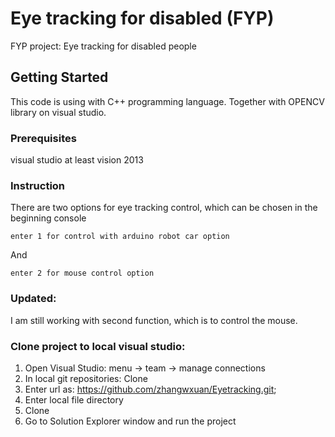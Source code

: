 # Eye tracking for disabled (FYP)

FYP project: Eye tracking for disabled people 

## Getting Started

This code is using with C++ programming language. 
Together with OPENCV library on visual studio. 

### Prerequisites

visual studio at least vision 2013 



### Instruction 

There are two options for eye tracking control, which can be chosen in the beginning console


```
enter 1 for control with arduino robot car option 
```

And

```
enter 2 for mouse control option 
```

### Updated: 
I am still working with second function, which is to control the mouse. 

### Clone project to local visual studio: 
1. Open Visual Studio: menu -> team -> manage connections 
2. In local git repositories: Clone
3. Enter url as: https://github.com/zhangwxuan/Eyetracking.git; 
4. Enter local file directory 
5. Clone 
6. Go to Solution Explorer window and run the project 


